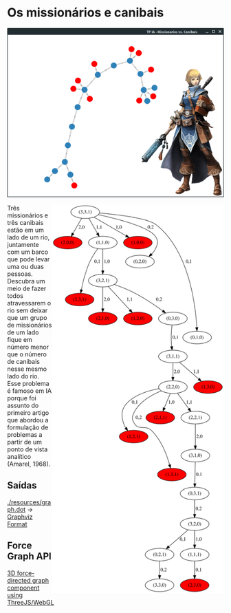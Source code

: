 # Os missionários e canibais

![Captura](https://github.com/Durfan/ufsj-ia-canibais/blob/master/docs/captura.png)

<img align="right" width="400" src="./resources/graph.svg">

Três missionários e três canibais estão em um lado de um rio, juntamente com um barco que pode levar uma ou duas pessoas. Descubra um meio de fazer todos atravessarem o rio sem deixar que um grupo de missionários de um lado fique em número menor que o número de canibais nesse mesmo lado do rio. Esse problema é famoso em IA porque foi assunto do primeiro artigo que abordou a formulação de problemas a partir de um ponto de vista analítico (Amarel, 1968).


## Saídas

[./resources/graph.dot](https://github.com/Durfan/ufsj-ia-canibais/blob/master/resources/graph.dot) -> [Graphviz Format](https://www.graphviz.org/) 

## Force Graph API

[3D force-directed graph component using ThreeJS/WebGL](https://github.com/vasturiano/3d-force-graph)
